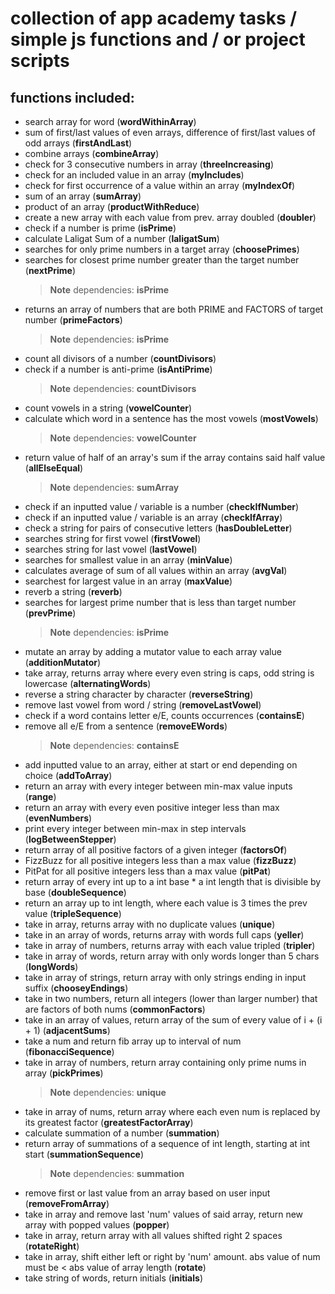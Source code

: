 # collection of app academy tasks / simple js functions and / or project scripts

## functions included:

+ search array for word (**wordWithinArray**)
+ sum of first/last values of even arrays, difference of first/last values of odd arrays (**firstAndLast**)
+ combine arrays (**combineArray**)
+ check for 3 consecutive numbers in array (**threeIncreasing**)
+ check for an included value in an array (**myIncludes**)
+ check for first occurrence of a value within an array (**myIndexOf**)
+ sum of an array (**sumArray**)
+ product of an array (**productWithReduce**)
+ create a new array with each value from prev. array doubled (**doubler**)
+ check if a number is prime (**isPrime**)
+ calculate Laligat Sum of a number (**laligatSum**)
+ searches for only prime numbers in a target array (**choosePrimes**)
+ searches for closest prime number greater than the target number (**nextPrime**)
    > __Note__ dependencies: **isPrime**
+ returns an array of numbers that are both PRIME and FACTORS of target number (**primeFactors**)
    > __Note__ dependencies: **isPrime**
+ count all divisors of a number (**countDivisors**)
+ check if a number is anti-prime (**isAntiPrime**)
    > __Note__ dependencies: **countDivisors**
+ count vowels in a string (**vowelCounter**)
+ calculate which word in a sentence has the most vowels (**mostVowels**)
    > __Note__ dependencies: **vowelCounter**
+ return value of half of an array's sum if the array contains said half value (**allElseEqual**)
    > __Note__ dependencies: **sumArray**
+ check if an inputted value / variable is a number (**checkIfNumber**)
+ check if an inputted value / variable is an array (**checkIfArray**)
+ check a string for pairs of consecutive letters (**hasDoubleLetter**)
+ searches string for first vowel (**firstVowel**)
+ searches string for last vowel (**lastVowel**)
+ searches for smallest value in an array (**minValue**)
+ calculates average of sum of all values within an array (**avgVal**)
+ searchest for largest value in an array (**maxValue**)
+ reverb a string (**reverb**)
+ searches for largest prime number that is less than target number (**prevPrime**)
    > __Note__ dependencies: **isPrime**
+ mutate an array by adding a mutator value to each array value (**additionMutator**)
+ take array, returns array where every even string is caps, odd string is lowercase (**alternatingWords**)
+ reverse a string character by character (**reverseString**)
+ remove last vowel from word / string (**removeLastVowel**)
+ check if a word contains letter e/E, counts occurrences (**containsE**)
+ remove all e/E from a sentence (**removeEWords**)
    > __Note__ dependencies: **containsE**
+ add inputted value to an array, either at start or end depending on choice (**addToArray**)
+ return an array with every integer between min-max value inputs (**range**)
+ return an array with every even positive integer less than max (**evenNumbers**)
+ print every integer between min-max in step intervals (**logBetweenStepper**)
+ return array of all positive factors of a given integer (**factorsOf**)
+ FizzBuzz for all positive integers less than a max value (**fizzBuzz**)
+ PitPat for all positive integers less than a max value (**pitPat**)
+ return array of every int up to a int base * a int length that is divisible by base (**doubleSequence**)
+ return an array up to int length, where each value is 3 times the prev value (**tripleSequence**)
+ take in array, returns array with no duplicate values (**unique**)
+ take in an array of words, returns array with words full caps (**yeller**)
+ take in array of numbers, returns array with each value tripled (**tripler**)
+ take in array of words, return array with only words longer than 5 chars (**longWords**)
+ take in array of strings, return array with only strings ending in input suffix (**chooseyEndings**)
+ take in two numbers, return all integers (lower than larger number) that are factors of both nums (**commonFactors**)
+ take in an array of values, return array of the sum of every value of i + (i + 1) (**adjacentSums**)
+ take a num and return fib array up to interval of num (**fibonacciSequence**)
+ take in array of numbers, return array containing only prime nums in array (**pickPrimes**)
    > __Note__ dependencies: **unique**
+ take in array of nums, return array where each even num is replaced by its greatest factor (**greatestFactorArray**)
+ calculate summation of a number (**summation**)
+ return array of summations of a sequence of int length, starting at int start (**summationSequence**)
    > __Note__ dependencies: **summation**
+ remove first or last value from an array based on user input (**removeFromArray**)
+ take in array and remove last 'num' values of said array, return new array with popped values (**popper**)
+ take in array, return array with all values shifted right 2 spaces (**rotateRight**)
+ take in array, shift either left or right by 'num' amount. abs value of num must be < abs value of array length (**rotate**)
+ take string of words, return initials (**initials**)
